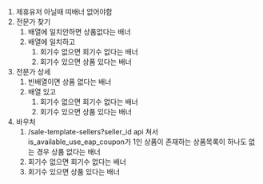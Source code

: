 1. 제휴유저 아닐때 띠배너 없어야함
2. 전문가 찾기
	1. 배열에 일치안하면 상품없다는 배너
	2. 배열에 일치하고 
		1. 회기수 없으면 회기수 없다는 배너
		2. 회기수 있으면  상품 있다는 배너
3. 전문가 상세
	1. 빈배열이면 상품 없다는 배너
	2. 배열 있고
		1. 회기수 없으면 회기수 없다는 배너
		2. 회기수 있으면  상품 있다는 배너
4. 바우처
	1. /sale-template-sellers?seller_id api 쳐서 is_available_use_eap_coupon가 1인 상품이 존재하는 상품목록이 하나도 없는 경우 상품 없다는 배너
	2. 회기수 없으면 회기수 없다는 배너
	3. 회기수 있으면 상품 있다는 배너
